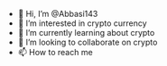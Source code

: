 - 👋 Hi, I’m @Abbasi143
- 👀 I’m interested in crypto currency 
- 🌱 I’m currently learning about crypto 
- 💞️ I’m looking to collaborate on crypto 
- 📫 How to reach me 

<!---
Abbasi143/Abbasi143 is a ✨ special ✨ repository because its `README.md` (this file) appears on your GitHub profile.
You can click the Preview link to take a look at your changes.
--->
